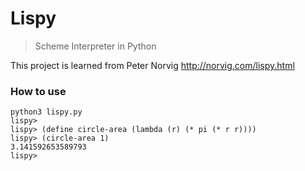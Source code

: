 # Lispy

> Scheme Interpreter in Python

This project is learned from Peter Norvig http://norvig.com/lispy.html

### How to use

``` 
python3 lispy.py
lispy>
lispy> (define circle-area (lambda (r) (* pi (* r r))))
lispy> (circle-area 1) 
3.141592653589793
lispy> 
```
